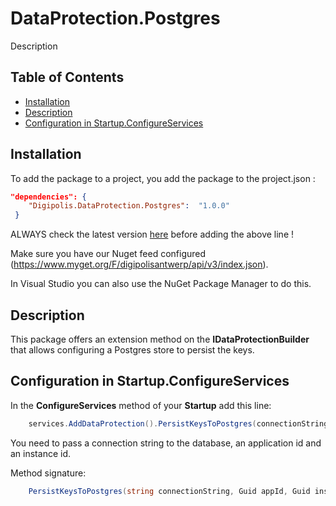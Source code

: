 # DataProtection.Postgres

Description

## Table of Contents

<!-- START doctoc generated TOC please keep comment here to allow auto update -->
<!-- DON'T EDIT THIS SECTION, INSTEAD RE-RUN doctoc TO UPDATE -->

- [Installation](#installation)
- [Description](#description)
- [Configuration in Startup.ConfigureServices](#configuration-in-startupconfigureservices)

<!-- END doctoc generated TOC please keep comment here to allow auto update -->

## Installation

To add the package to a project, you add the package to the project.json :

``` json 
"dependencies": {
    "Digipolis.DataProtection.Postgres":  "1.0.0"
 }
``` 

ALWAYS check the latest version [here](https://github.com/digipolisantwerp/dataprotection-postgres_aspnetcore/blob/master/src/Digipolis.DataProtection.Postgres/project.json) before adding the above line !

Make sure you have our Nuget feed configured (https://www.myget.org/F/digipolisantwerp/api/v3/index.json).

In Visual Studio you can also use the NuGet Package Manager to do this.    

## Description

This package offers an extension method on the **IDataProtectionBuilder** that allows configuring a Postgres store to persist the keys.

## Configuration in Startup.ConfigureServices

In the **ConfigureServices** method of your **Startup** add this line:

``` csharp
    services.AddDataProtection().PersistKeysToPostgres(connectionString, appId, instanceId);
```

You need to pass a connection string to the database, an application id and an instance id.

Method signature:

``` csharp
    PersistKeysToPostgres(string connectionString, Guid appId, Guid instanceId)
```

